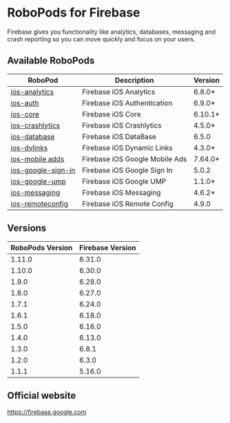 # RoboPods for Firebase

Firebase gives you functionality like analytics, databases, messaging and crash reporting so you can move quickly and focus on your users.

## Available RoboPods

| RoboPod                                  | Description                   | Version |
|------------------------------------------|-------------------------------|---------|
| [ios-analytics](ios-analytics/)          | Firebase iOS Analytics        | 6.8.0*  |
| [ios-auth](ios-auth/)                    | Firebase iOS Authentication   | 6.9.0*  |
| [ios-core](ios-core/)                    | Firebase iOS Core             | 6.10.1* |
| [ios-crashlytics](ios-crashlytics/)      | Firebase iOS Crashlytics      | 4.5.0*  |
| [ios-database](ios-database/)            | Firebase iOS DataBase         | 6.5.0   |
| [ios-dylinks](ios-dylinks/)              | Firebase iOS Dynamic Links    | 4.3.0*  |
| [ios-mobile adds](ios-google-mobile-ads/)| Firebase iOS Google Mobile Ads| 7.64.0* |
| [ios-google-sign-in](ios-google-sign-in/)| Firebase iOS Google Sign In   | 5.0.2   |
| [ios-google-ump](ios-google-ump/)        | Firebase iOS Google UMP       | 1.1.0*  |
| [ios-messaging](ios-messaging/)          | Firebase iOS Messaging        | 4.6.2*  |
| [ios-remoteconfig](ios-remoteconfig/)    | Firebase iOS Remote Config    | 4.9.0   |

## Versions

| RoboPods Version  | Firebase Version    |
|-------------------|---------------------|
| 1.11.0            | 6.31.0              |
| 1.10.0            | 6.30.0              |
| 1.9.0             | 6.28.0              |
| 1.8.0             | 6.27.0              |
| 1.7.1             | 6.24.0              |
| 1.6.1             | 6.18.0              |
| 1.5.0             | 6.16.0              |
| 1.4.0             | 6.13.0              |
| 1.3.0             | 6.8.1               |
| 1.2.0             | 6.3.0               |
| 1.1.1             | 5.16.0              |

## Official website

https://firebase.google.com

